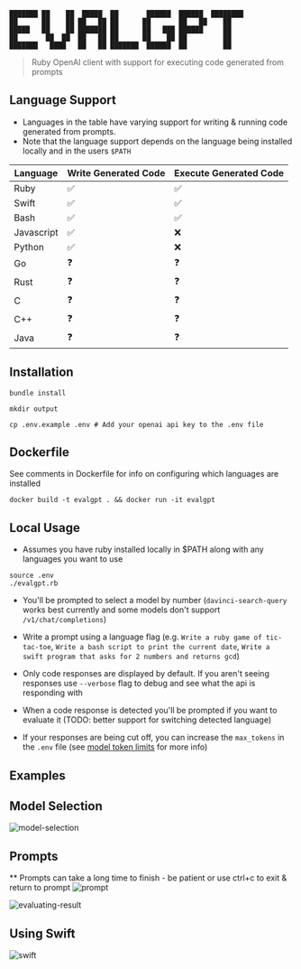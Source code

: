 ```
███████ ██    ██  █████  ██       ██████  ██████  ████████ 
██      ██    ██ ██   ██ ██      ██       ██   ██    ██    
█████   ██    ██ ███████ ██      ██   ███ ██████     ██    
██       ██  ██  ██   ██ ██      ██    ██ ██         ██    
███████   ████   ██   ██ ███████  ██████  ██         ██    
```

> Ruby OpenAI client with support for executing code generated from prompts

## Language Support

* Languages in the table have varying support for writing & running code generated from prompts.
* Note that the language support depends on the language being installed locally and in the users `$PATH`

| Language  | Write Generated Code | Execute Generated Code |
|---| --- | --- |
| Ruby  | ✅ |  ✅ |
| Swift  | ✅ |  ✅ |
| Bash  | ✅ |  ✅ |
| Javascript  |  ✅ | ❌|
| Python  |  ✅ | ❌|
| Go  | ❓|  ❓ |
| Rust  | ❓ | ❓ |
| C  | ❓ | ❓ |
| C++  | ❓ | ❓ |
| Java  | ❓ | ❓ |

## Installation

```
bundle install

mkdir output

cp .env.example .env # Add your openai api key to the .env file

```

## Dockerfile

See comments in Dockerfile for info on configuring which languages are installed

```
docker build -t evalgpt . && docker run -it evalgpt
```

## Local Usage

* Assumes you have ruby installed locally in $PATH along with any languages you want to use

```
source .env
./evalgpt.rb
```

* You'll be prompted to select a model by number (`davinci-search-query` works best currently and some models don't support `/v1/chat/completions`)

* Write a prompt using a language flag (e.g. `Write a ruby game of tic-tac-toe`, `Write a bash script to print the current date`, `Write a swift program that asks for 2 numbers and returns gcd`)

* Only code responses are displayed by default. If you aren't seeing responses use `--verbose` flag to debug and see what the api is responding with

* When a code response is detected you'll be prompted if you want to evaluate it (TODO: better support for switching detected language)

* If your responses are being cut off, you can increase the `max_tokens` in the `.env` file (see [model token limits](https://platform.openai.com/docs/guides/rate-limits/what-are-the-rate-limits-for-our-api) for more info)

## Examples

## Model Selection

![model-selection](https://github.com/philipbroadway/evalgpt/blob/main/example1.png)

## Prompts

** Prompts can take a long time to finish - be patient or use ctrl+c to exit & return to prompt
![prompt](https://github.com/philipbroadway/evalgpt/blob/main/prompt.png)

![evaluating-result](https://github.com/philipbroadway/evalgpt/blob/main/example3.png)

## Using Swift

![swift](https://github.com/philipbroadway/evalgpt/blob/main/example4.png)